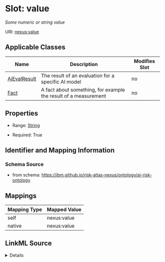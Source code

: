 

# Slot: value


_Some numeric or string value_





URI: [nexus:value](https://ibm.github.io/risk-atlas-nexus/ontology/value)



<!-- no inheritance hierarchy -->





## Applicable Classes

| Name | Description | Modifies Slot |
| --- | --- | --- |
| [AiEvalResult](AiEvalResult.md) | The result of an evaluation for a specific AI model |  no  |
| [Fact](Fact.md) | A fact about something, for example the result of a measurement |  no  |







## Properties

* Range: [String](String.md)

* Required: True





## Identifier and Mapping Information







### Schema Source


* from schema: https://ibm.github.io/risk-atlas-nexus/ontology/ai-risk-ontology




## Mappings

| Mapping Type | Mapped Value |
| ---  | ---  |
| self | nexus:value |
| native | nexus:value |




## LinkML Source

<details>
```yaml
name: value
description: Some numeric or string value
from_schema: https://ibm.github.io/risk-atlas-nexus/ontology/ai-risk-ontology
rank: 1000
alias: value
domain_of:
- Fact
range: string
required: true

```
</details>
